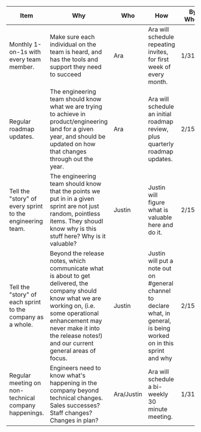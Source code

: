 | ﻿Item                                                       | Why                                                                                                                                                                                                                                               | Who         | How                                                                                                                   | By When | Status   |
|------------------------------------------------------------|---------------------------------------------------------------------------------------------------------------------------------------------------------------------------------------------------------------------------------------------------|-------------|-----------------------------------------------------------------------------------------------------------------------|---------|----------|
| Monthly 1-on-1s with every team member.                    | Make sure each individual on the team is heard, and has the tools and support they need to succeed                                                                                                                                                | Ara         | Ara will schedule repeating invites, for first week of every month.                                                   | 1/31/17 | NOT DONE |
| Regular roadmap updates.                                   | The engineering team should know what we are trying to achieve in product/engineering land for a given year, and should be updated on how that changes through out the year.                                                                      | Ara         | Ara will schedule an initial roadmap review, plus quarterly roadmap updates.                                          | 2/15/17 | NOT DONE |
| Tell the "story" of every sprint to the engineering team.  | The engineering team should know that the points we put in in a given sprint are not just random, pointless items. They shoudl know why is this stuff here? Why is it valuable?                                                                   | Justin      | Justin will figure what is valuable here and do it.                                                                   | 2/15/17 | NOT DONE |
| Tell the "story" of each sprint to the company as a whole. | Beyond the release notes, which communicate what is about to get delivered, the company should know what we are working on, (i.e. some operational enhancement may never make it into the release notes!) and our current general areas of focus. | Justin      | Justin will put a note out on #general channel to declare what, in general, is being worked on in this sprint and why | 2/15/17 | NOT DONE |
| Regular meeting on non-technical company happenings.       | Engineers need to know what's happening in the company beyond technical changes. Sales successes? Staff changes? Changes in plan?                                                                                                                 | Ara/Justin  | Ara will schedule a bi-weekly 30 minute meeting.                                                                      | 1/31/17 | NOT DONE |
